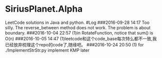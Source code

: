 # SiriusPlanet.Alpha
LeetCode solutions in Java and python.
#Log
###2016-09-28 14:17
Too silly. The reverse_between method does not work. The problem is about boundary.
###2016-10-04 22:57
(1)in RotateFunction, notice that sum() is O(n)
###2016-10-05 14:47
(1)leetcode和这个code_base每次特么都不一致,我已经放弃梳理这个repo的code了,随缘吧。
###2016-10-24 20:50
(1) for ./ImplementStrStr.py implement KMP later
